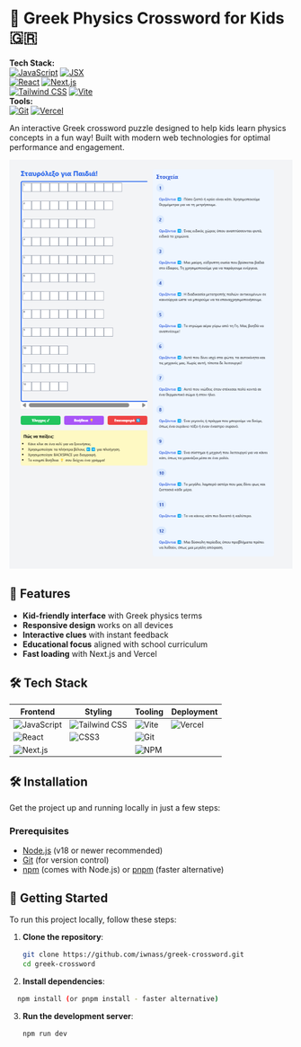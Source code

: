 # 🧩 Greek Physics Crossword for Kids 🇬🇷

**Tech Stack:**  
[![JavaScript](https://img.shields.io/badge/JavaScript-F7DF1E?logo=javascript&logoColor=black)]()
[![JSX](https://img.shields.io/badge/JSX-61DAFB?logo=react&logoColor=black)]()  
[![React](https://img.shields.io/badge/React-61DAFB?logo=react&logoColor=black)]()
[![Next.js](https://img.shields.io/badge/Next.js-000000?logo=nextdotjs&logoColor=white)]()  
[![Tailwind CSS](https://img.shields.io/badge/Tailwind-06B6D4?logo=tailwindcss&logoColor=white)]()
[![Vite](https://img.shields.io/badge/Vite-646CFF?logo=vite&logoColor=white)]()  
**Tools:**  
[![Git](https://img.shields.io/badge/Git-F05032?logo=git&logoColor=white)]()
[![Vercel](https://img.shields.io/badge/Vercel-000000?logo=vercel&logoColor=white)]()

An interactive Greek crossword puzzle designed to help kids learn physics concepts in a fun way! Built with modern web technologies for optimal performance and engagement.

![Project Preview](/assets/project-preview.png)
## 🚀 Features

- **Kid-friendly interface** with Greek physics terms
- **Responsive design** works on all devices
- **Interactive clues** with instant feedback
- **Educational focus** aligned with school curriculum
- **Fast loading** with Next.js and Vercel

## 🛠 Tech Stack

<div align="center">
  
| Frontend       | Styling       | Tooling       | Deployment    |
|----------------|---------------|---------------|---------------|
| ![JavaScript](https://img.shields.io/badge/JavaScript-F7DF1E?style=for-the-badge&logo=javascript&logoColor=black) | ![Tailwind CSS](https://img.shields.io/badge/Tailwind_CSS-38B2AC?style=for-the-badge&logo=tailwind-css&logoColor=white) | ![Vite](https://img.shields.io/badge/Vite-646CFF?style=for-the-badge&logo=vite&logoColor=white) | ![Vercel](https://img.shields.io/badge/Vercel-000000?style=for-the-badge&logo=vercel&logoColor=white) |
| ![React](https://img.shields.io/badge/React-61DAFB?style=for-the-badge&logo=react&logoColor=black) | ![CSS3](https://img.shields.io/badge/CSS3-1572B6?style=for-the-badge&logo=css3&logoColor=white) | ![Git](https://img.shields.io/badge/Git-F05032?style=for-the-badge&logo=git&logoColor=white) |  |
| ![Next.js](https://img.shields.io/badge/Next.js-000000?style=for-the-badge&logo=nextdotjs&logoColor=white) |  | ![NPM](https://img.shields.io/badge/npm-CB3837?style=for-the-badge&logo=npm&logoColor=white) |  |

</div>

## 🛠️ Installation

Get the project up and running locally in just a few steps:

### Prerequisites
- [Node.js](https://nodejs.org/) (v18 or newer recommended)
- [Git](https://git-scm.com/) (for version control)
- [npm](https://www.npmjs.com/) (comes with Node.js) or [pnpm](https://pnpm.io/) (faster alternative)

## 🚀 Getting Started

To run this project locally, follow these steps:

1. **Clone the repository**:
   ```bash
   git clone https://github.com/iwnass/greek-crossword.git
   cd greek-crossword
   ```
2. **Install dependencies**:
  ```bash
    npm install (or pnpm install - faster alternative)
  ```

3. **Run the development server**:
   ```bash
   npm run dev
   ```
